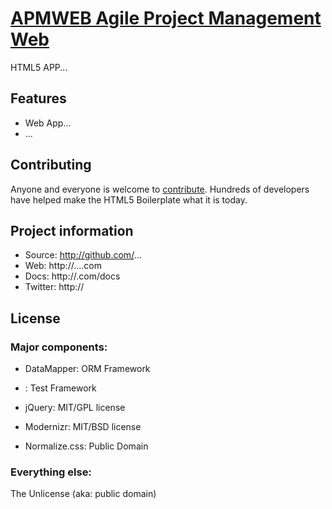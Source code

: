 # [APMWEB Agile Project Management Web](http://localhost/apmweb)

HTML5 APP...


## Features

* Web App...
* ...


## Contributing

Anyone and everyone is welcome to [contribute](https://github.com/h5bp/html5-boilerplate/wiki/contribute). Hundreds of developers have helped make the HTML5 Boilerplate what it is today.


## Project information

* Source: http://github.com/...
* Web: http://....com
* Docs: http://.com/docs
* Twitter: http://


## License

### Major components:

* DataMapper: ORM Framework
* : Test Framework

* jQuery: MIT/GPL license
* Modernizr: MIT/BSD license
* Normalize.css: Public Domain

### Everything else:

The Unlicense (aka: public domain)
